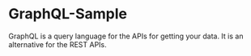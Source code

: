 # GraphQL-Sample
GraphQL is a query language for the APIs for getting your data. It is an alternative for the REST APIs. 
